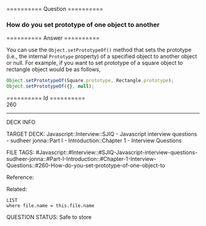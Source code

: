 ========== Question ==========  

### How do you set prototype of one object to another  

========== Answer ==========  

You can use the `Object.setPrototypeOf()` method that sets the prototype (i.e.,
the internal `Prototype` property) of a specified object to another object or
null. For example, if you want to set prototype of a square object to rectangle
object would be as follows,

```javascript
Object.setPrototypeOf(Square.prototype, Rectangle.prototype);
Object.setPrototypeOf({}, null);
```

========== Id ==========  
260

---

DECK INFO

TARGET DECK: Javascript::Interview::SJIQ - Javascript interview questions - sudheer jonna::Part I - Introduction::Chapter 1 - Interview Questions

FILE TAGS: #Javascript::#Interview::#SJIQ-Javascript-interview-questions-sudheer-jonna::#Part-I-Introduction::#Chapter-1-Interview-Questions::#260-How-do-you-set-prototype-of-one-object-to

Reference:

Related:

```dataview
LIST
where file.name = this.file.name
```

QUESTION STATUS: Safe to store
